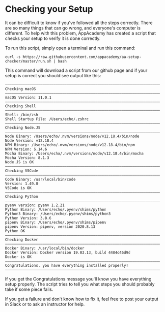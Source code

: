 # Checking your Setup

It can be difficult to know if you've followed all the steps correctly. There
are so many things that can go wrong, and everyone's computer is different. To
help with this problem, AppAcademy has created a script that checks your setup
to verify it is done correctly.

To run this script, simply open a terminal and run this command:

```shell
curl -s https://raw.githubusercontent.com/appacademy/aa-setup-checker/master/run.sh | bash
```

This command will download a script from our github page and if your setup is correct
you should see output like this:

```shell
――――――――――――――――――――――――――――――――――――――――――――――――――――――――――――――――――――――――――――――――
Checking macOS
――――――――――――――――――――――――――――――――――――――――――――――――――――――――――――――――――――――――――――――――
macOS Version: 11.0.1
――――――――――――――――――――――――――――――――――――――――――――――――――――――――――――――――――――――――――――――――
Checking Shell
――――――――――――――――――――――――――――――――――――――――――――――――――――――――――――――――――――――――――――――――
Shell: /bin/zsh
Shell Startup File: /Users/echo/.zshrc
――――――――――――――――――――――――――――――――――――――――――――――――――――――――――――――――――――――――――――――――
Checking Node.JS
――――――――――――――――――――――――――――――――――――――――――――――――――――――――――――――――――――――――――――――――
Node Binary: /Users/echo/.nvm/versions/node/v12.18.4/bin/node
Node Version: v12.18.4
NPM Binary: /Users/echo/.nvm/versions/node/v12.18.4/bin/npm
NPM Version: 6.14.6
Mocha Binary: /Users/echo/.nvm/versions/node/v12.18.4/bin/mocha
Mocha Version: 8.1.3
Node.JS is OK
――――――――――――――――――――――――――――――――――――――――――――――――――――――――――――――――――――――――――――――――
Checking VSCode
――――――――――――――――――――――――――――――――――――――――――――――――――――――――――――――――――――――――――――――――
Code Binary: /usr/local/bin/code
Version: 1.49.0
VSCode is OK
――――――――――――――――――――――――――――――――――――――――――――――――――――――――――――――――――――――――――――――――
Checking Python
――――――――――――――――――――――――――――――――――――――――――――――――――――――――――――――――――――――――――――――――
pyenv version: pyenv 1.2.21
Python Binary: /Users/echo/.pyenv/shims/python
Python3 Binary: /Users/echo/.pyenv/shims/python3
Python Version: 3.8.6
pipenv Binary: /Users/echo/.pyenv/shims/pipenv
pipenv Version: pipenv, version 2020.8.13
Python OK
――――――――――――――――――――――――――――――――――――――――――――――――――――――――――――――――――――――――――――――――
Checking Docker
――――――――――――――――――――――――――――――――――――――――――――――――――――――――――――――――――――――――――――――――
Docker Binary: /usr/local/bin/docker
Docker Version: Docker version 19.03.13, build 4484c46d9d
Docker is OK
――――――――――――――――――――――――――――――――――――――――――――――――――――――――――――――――――――――――――――――――
Congratulations, you have everything installed properly!
――――――――――――――――――――――――――――――――――――――――――――――――――――――――――――――――――――――――――――――――
```

If you get the Congratulations message you'll know you have everything setup
properly. The script tries to tell you what steps you should probably take
if some piece fails.

If you get a failure and don't know how to fix it, feel free to post your output
in Slack or to ask an instructor for help.
